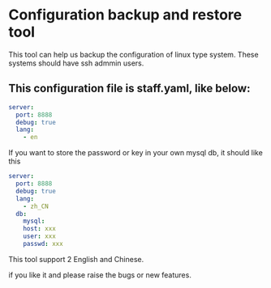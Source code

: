 # Configuration backup and restore tool

This tool can help us backup the configuration of linux type system. These systems should have ssh admmin users.

## This configuration file is staff.yaml, like below:

```yaml
server:
  port: 8888
  debug: true
  lang:
    - en
```
If you want to store the password or key in your own mysql db, it should like this
```yaml
server:
  port: 8888
  debug: true
  lang:
    - zh_CN
  db:
    mysql:
    host: xxx
    user: xxx
    passwd: xxx
```

This tool support 2 English and Chinese.

if you like it and please raise the bugs or new features. 
